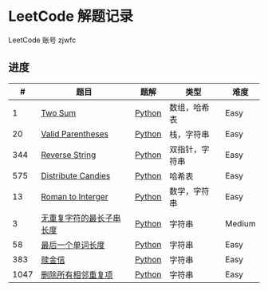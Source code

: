 # LeetCode 解题记录
LeetCode 账号 zjwfc
## 进度

\# |题目|题解| 类型 | 难度 |
---|---|---|---|---|
1|[Two Sum](https://leetcode-cn.com/problems/two-sum/)|[Python](./Problems/1_Two_Sum.md)|数组，哈希表|Easy|
20|[Valid Parentheses](https://leetcode-cn.com/problems/valid-parentheses/)|[Python](./Problems/20_Valid_Parentheses.md)|栈，字符串|Easy
344|[Reverse String](https://leetcode-cn.com/problems/reverse-string/)|[Python](./Problems/344_Reverse_String.md)|双指针，字符串|Easy
575|[Distribute Candies](https://leetcode-cn.com/problems/distribute-candies/)|[Python](./Problems/575_Distribute_Candies.md)|哈希表|Easy
13|[Roman to Interger](https://leetcode-cn.com/problems/roman-to-integer/)|[Python](./Problems/13_Roman_to_Interger.md)|数学，字符串|Easy
3|[无重复字符的最长子串长度](https://leetcode-cn.com/problems/longest-substring-without-repeating-characters/)|[Python](Problems/3_Longest_Substring_Without_Repeating_Characters.md)|字符串|Medium
58|[最后一个单词长度](https://leetcode-cn.com/problems/length-of-last-word/)|[Python](Problems/58_Length_of_Last_Word.md)|字符串|Easy
383|[赎金信](https://leetcode-cn.com/problems/ransom-note/)|[Python](Problems/383_Ransom_Note.md)|字符串|Easy
1047|[删除所有相邻重复项](https://leetcode-cn.com/problems/remove-all-adjacent-duplicates-in-string/)|[Python](Problems/1047_Remove_All_Adjacent_Duplicates_In_String.md)|字符串|Easy